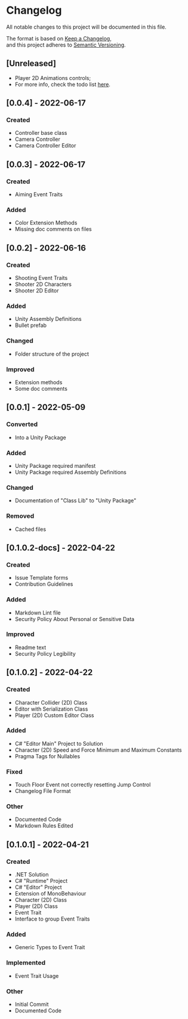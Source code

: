 # Changelog

All notable changes to this project will be documented in this file.

The format is based on [Keep a Changelog](https://keepachangelog.com/en/1.0.0/),  
and this project adheres to [Semantic Versioning](https://semver.org/spec/v2.0.0.html).

## [Unreleased]

- Player 2D Animations controls;
- For more info, check the todo list [here](./LIST.todo).

## [0.0.4] - 2022-06-17

### Created

- Controller base class
- Camera Controller
- Camera Controller Editor

## [0.0.3] - 2022-06-17

### Created

- Aiming Event Traits

### Added

- Color Extension Methods
- Missing doc comments on files

## [0.0.2] - 2022-06-16

### Created

- Shooting Event Traits
- Shooter 2D Characters
- Shooter 2D Editor

### Added

- Unity Assembly Definitions
- Bullet prefab

### Changed

- Folder structure of the project

### Improved

- Extension methods
- Some doc comments

## [0.0.1] - 2022-05-09

### Converted

- Into a Unity Package

### Added

- Unity Package required manifest
- Unity Package required Assembly Definitions

### Changed

- Documentation of "Class Lib" to "Unity Package"

### Removed

- Cached files

## [0.1.0.2-docs] - 2022-04-22

### Created

- Issue Template forms
- Contribution Guidelines

### Added

- Markdown Lint file
- Security Policy About Personal or Sensitive Data

### Improved

- Readme text
- Security Policy Legibility

## [0.1.0.2] - 2022-04-22

### Created

- Character Collider (2D) Class
- Editor with Serialization Class
- Player (2D) Custom Editor Class

### Added

- C# "Editor Main" Project to Solution
- Character (2D) Speed and Force Minimum and Maximum Constants
- Pragma Tags for Nullables

### Fixed

- Touch Floor Event not correctly resetting Jump Control
- Changelog File Format

### Other

- Documented Code
- Markdown Rules Edited

## [0.1.0.1] - 2022-04-21

### Created

- .NET Solution
- C# "Runtime" Project
- C# "Editor" Project
- Extension of MonoBehaviour
- Character (2D) Class
- Player (2D) Class
- Event Trait
- Interface to group Event Traits

### Added

- Generic Types to Event Trait

### Implemented

- Event Trait Usage

### Other

- Initial Commit
- Documented Code
